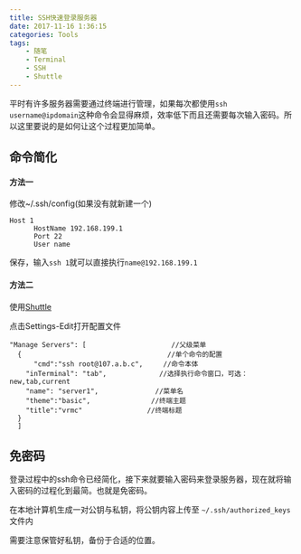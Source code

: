 ```yaml
---
title: SSH快速登录服务器
date: 2017-11-16 1:36:15
categories: Tools
tags:
    - 随笔
    - Terminal
    - SSH
    - Shuttle
---
```

平时有许多服务器需要通过终端进行管理，如果每次都使用``ssh username@ipdomain``这种命令会显得麻烦，效率低下而且还需要每次输入密码。所以这里要说的是如何让这个过程更加简单。
## 命令简化
#### 方法一
修改~/.ssh/config(如果没有就新建一个)
```
Host 1
      HostName 192.168.199.1
      Port 22
      User name
```
保存，输入``ssh 1``就可以直接执行``name@192.168.199.1``

#### 方法二
使用[Shuttle](https://github.com/fitztrev/shuttle)

点击Settings-Edit打开配置文件
```
"Manage Servers": [                     //父级菜单
  {                                    //单个命令的配置
      "cmd":"ssh root@107.a.b.c",     //命令本体
    "inTerminal": "tab",             //选择执行命令窗口，可选：new,tab,current
    "name": "server1",              //菜单名
    "theme":"basic",               //终端主题
    "title":"vrmc"                //终端标题
  }
  ]
```

## 免密码

登录过程中的ssh命令已经简化，接下来就要输入密码来登录服务器，现在就将输入密码的过程化到最简。也就是免密码。

在本地计算机生成一对公钥与私钥，将公钥内容上传至 ``~/.ssh/authorized_keys``文件内

需要注意保管好私钥，备份于合适的位置。
